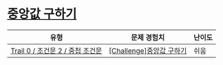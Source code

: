 # [중앙값 구하기](https://www.codetree.ai/trails/complete/curated-cards/nl-pre-nested-if-3)

|유형|문제 경험치|난이도|
|---|---|---|
|[Trail 0 / 조건문 2 / 중첩 조건문](https://www.codetree.ai/trail-info/codetree-101/)|[[Challenge]중앙값 구하기](https://www.codetree.ai/trails/complete/curated-cards/nl-pre-nested-if-3/)|쉬움|

